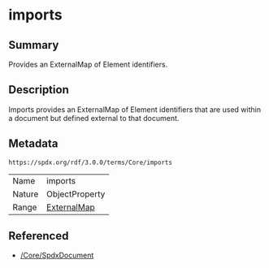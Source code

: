 <!-- Automatically generated by spec-parser v2.3.0 on 2024-07-09T17:43:37.025898+00:00 -->
<!-- SPDX-License-Identifier: Community-Spec-1.0 -->

# imports

## Summary

Provides an ExternalMap of Element identifiers.


## Description

Imports provides an ExternalMap of Element identifiers that are used within a
document but defined external to that document.


## Metadata

`https://spdx.org/rdf/3.0.0/terms/Core/imports`


| | |
|---|---|
| Name | imports |
| Nature | ObjectProperty |
| Range | [ExternalMap](../Classes/ExternalMap.md) |




## Referenced

- [/Core/SpdxDocument](../../Core/Classes/SpdxDocument.md)

